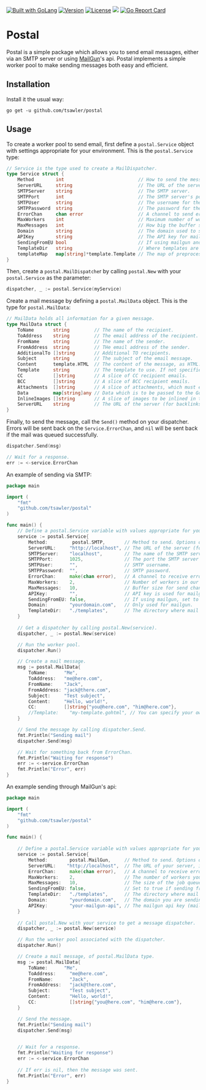 <a href="https://golang.org"><img src="https://img.shields.io/badge/powered_by-Go-3362c2.svg?style=flat-square" alt="Built with GoLang"></a>
[![Version](https://img.shields.io/badge/goversion-1.22.x-blue.svg)](https://golang.org)
[![License](http://img.shields.io/badge/license-mit-blue.svg?style=flat-square)](https://raw.githubusercontent.com/tsawler/postal/master/LICENSE.md)
<a href="https://pkg.go.dev/github.com/tsawler/postal"><img src="https://img.shields.io/badge/godoc-reference-%23007d9c.svg"></a>
[![Go Report Card](https://goreportcard.com/badge/github.com/tsawler/postal)](https://goreportcard.com/report/github.com/tsawler/postal)

# Postal

Postal is a simple package which allows you to send email messages, either via an SMTP server
or using [MailGun](https://www.mailgun.com/)'s api. Postal implements a simple worker pool to
make sending messages both easy and efficient.

## Installation

Install it the usual way:

~~~
go get -u github.com/tsawler/postal
~~~

## Usage

To create a worker pool to send email, first define a `postal.Service` object with settings appropriate for your environment.
This is the `postal.Service` type:

~~~go
// Service is the type used to create a MailDispatcher.
type Service struct {
    Method        int                           // How to send the message: postal.SMTP or postal.MailGun.
    ServerURL     string                        // The URL of the server mail is sent from.
    SMTPServer    string                        // The SMTP server.
    SMTPPort      int                           // The SMTP server's port.
    SMTPUser      string                        // The username for the SMTP server.
    SMTPPassword  string                        // The password for the SMTP server.
    ErrorChan     chan error                    // A channel to send errors (or nil) to.
    MaxWorkers    int                           // Maximum number of workers in the pool.
    MaxMessages   int                           // How big the buffer should be for the JobQueue.
    Domain        string                        // The domain used to send mail.
    APIKey        string                        // The API key for mailgun.
    SendingFromEU bool                          // If using mailgun and sending from EU, set to true.
    TemplateDir   string                        // Where templates are stored.
    templateMap   map[string]*template.Template // The map of preprocessed html templates.
}
~~~

Then, create a `postal.MailDispatche`r by calling `postal.New` with your `postal.Service` as the parameter:

~~~go
dispatcher, _ := postal.Service(myService)
~~~

Create a mail message by defining a `postal.MailData` object. This is the type for `postal.MailData`:

~~~go
// MailData holds all information for a given message.
type MailData struct {
	ToName       string         // The name of the recipient.
	ToAddress    string         // The email address of the recipient.
	FromName     string         // The name of the sender.
	FromAddress  string         // THe email address of the sender.
	AdditionalTo []string       // Additional TO recipients.
	Subject      string         // The subject of the email message.
	Content      template.HTML  // The content of the message, as HTML.
	Template     string         // The template to use. If not specified, will use a simple default template.
	CC           []string       // A slice of CC recipient emails.
	BCC          []string       // A slice of BCC recipient emails.
	Attachments  []string       // A slice of attachments, which must exist on disk (i.e. []string{"./files/myfile.pdf"}).
	Data         map[string]any // Data which is to be passed to the Go template.
	InlineImages []string       // A slice of images to be inlined in the email. PNG is preferred.
	ServerURL    string         // The URL of the server (for backlinks in message).
}
~~~

Finally, to send the message, call the `Send()` method on your dispatcher. Errors will be sent back on the `Service.ErrorChan`, and `nil` will
be sent back if the mail was queued successfully.

~~~go
dispatcher.Send(msg)

// Wait for a response.
err := <-service.ErrorChan
~~~

An example of sending via SMTP:

~~~go
package main

import (
	"fmt"
	"github.com/tsawler/postal"
)

func main() {
	// Define a postal.Service variable with values appropriate for your environment.
	service := postal.Service{
		Method:         postal.SMTP,       // Method to send. Options oare postal.SMTP or postal.MailGun.
		ServerURL:     "http://localhost", // The URL of the server (for backlinks in mail).
		SMTPServer:    "localhost",        // The name of the SMTP server you are sending through.
		SMTPPort:      1025,               // The port the SMTP server listens on.
		SMTPUser:      "",                 // SMTP username.
		SMTPPassword:  "",                 // SMTP password.
		ErrorChan:     make(chan error),   // A channel to receive errors (or nil for success).
		MaxWorkers:    2,                  // Number of workers in our pool.
		MaxMessages:   10,                 // Buffer size for send channel.
		APIKey:        "",                 // API key is used for mailgun.
		SendingFromEU: false,              // If using mailgun, set to true if sending from EU.
		Domain:        "yourdomain.com",   // Only used for mailgun.
		TemplateDir:   "./templates",      // The directory where mail templates live.
	}
	
	// Get a dispatcher by calling postal.New(service).
	dispatcher, _ := postal.New(service)

	// Run the worker pool.
	dispatcher.Run()

	// Create a mail message.
	msg := postal.MailData{
		ToName:      "Me",
		ToAddress:   "me@here.com",
		FromName:    "Jack",
		FromAddress: "jack@there.com",
		Subject:     "Test subject",
		Content:     "Hello, world!",
		CC:          []string{"you@here.com", "him@here.com"},
		//Template:    "my-template.gohtml", // You can specify your own template, or leave this out and use the default.
	}

	// Send the message by calling dispatcher.Send.
	fmt.Println("Sending mail")
	dispatcher.Send(msg)

	// Wait for something back from ErrorChan.
	fmt.Println("Waiting for response")
	err := <-service.ErrorChan
	fmt.Println("Error", err)
}
~~~

An example sending through MailGun's api:

~~~go
package main

import (
	"fmt"
	"github.com/tsawler/postal"
)

func main() {
	
	// Define a postal.Service variable with values appropriate for your environment.
	service := postal.Service{
		Method:        postal.MailGun,     // Method to send. Options oare postal.SMTP or postal.MailGun.
		ServerURL:    "http://localhost",  // The URL of your server, in case you want backlinks in your message.
		ErrorChan:     make(chan error),   // A channel to receive error messages (or nil for successful sends).
		MaxWorkers:    2,                  // The number of workers you want in the worker pool.
		MaxMessages:   10,                 // The size of the job queue (a buffered channel).
		SendingFromEU: false,              // Set to true if sending from European Union (mailgun only).
		TemplateDir:   "./templates",      // The directory where mail templates live.
		Domain:        "yourdomain.com",   // The domain you are sending from (mailgun only).
		APIKey:        "your-mailgun-api", // The mailgun api key (mailgun only).
	}
	
	// Call postal.New with your service to get a message dispatcher.
	dispatcher, _ := postal.New(service)

	// Run the worker pool associated with the dispatcher.
	dispatcher.Run()

	// Create a mail message, of postal.MailData type.
	msg := postal.MailData{
		ToName:      "Me",
		ToAddress:     "me@here.com",
		FromName:      "Jack",
		FromAddress:   "jack@there.com",
		Subject:       "Test subject",
		Content:       "Hello, world!",
		CC:            []string{"you@here.com", "him@here.com"},
	}

	// Send the message.
	fmt.Println("Sending mail")
	dispatcher.Send(msg)

	
	// Wait for a response.
	fmt.Println("Waiting for response")
	err := <-service.ErrorChan
	
	// If err is nil, then the message was sent.
	fmt.Println("Error", err)
}
~~~